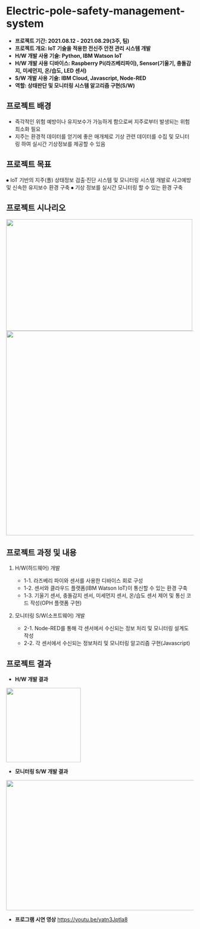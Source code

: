 # Electric-pole-safety-management-system

- **프로젝트 기간: 2021.08.12 - 2021.08.29(3주, 팀)**
- **프로젝트 개요: IoT 기술을 적용한 전신주 안전 관리 시스템 개발**
- **H/W 개발 사용 기술: Python, IBM Watson IoT**
- **H/W 개발 사용 디바이스: Raspberry Pi(라즈베리파이), Sensor(기울기, 충돌감지, 미세먼지, 온/습도, LED 센서)**
- **S/W 개발 사용 기술: IBM Cloud, Javascript, Node-RED**
- **역할: 상태판단 및 모니터링 시스템 알고리즘 구현(S/W)**

## 프로젝트 배경
- 즉각적인 위험 예방이나 유지보수가 가능하게 함으로써 지주로부터 발생되는 위험 최소화 필요
- 지주는 환경적 데이터를 얻기에 좋은 매개체로 기상 관련 데이터를 수집 및 모니터링 하여 실시간 기상정보를 제공할 수 있음 

## 프로젝트 목표
⦁ IoT 기반의 지주(폴) 상태정보 검출·진단 시스템 및 모니터링 시스템 개발로 사고예방 및 신속한 유지보수 환경 구축
⦁ 기상 정보를 실시간 모니터링 할 수 있는 환경 구축

## 프로젝트 시나리오
<img width="500"  height="300" src="https://user-images.githubusercontent.com/65681568/138469263-769dc3e6-43ef-43f3-8147-9f8898e7d538.png">
<img width="550"  height="550" src="https://user-images.githubusercontent.com/65681568/138469941-e2fb2826-912e-461b-a961-14b986b83b00.png">

## 프로젝트 과정 및 내용
1. H/W(하드웨어) 개발
   - 1-1. 라즈베리 파이와 센서를 사용한 디바이스 회로 구성 
   - 1-2. 센서와 클라우드 플랫폼(IBM Watson IoT)이 통신할 수 있는 환경 구축
   - 1-3. 기울기 센서, 충돌감지 센서, 미세먼지 센서, 온/습도 센서 제어 및 통신 코드 작성(OPH 플랫폼 구현)

2. 모니터링 S/W(소프트웨어) 개발
   - 2-1. Node-RED를 통해 각 센서에서 수신되는 정보 처리 및 모니터링 설계도 작성
   - 2-2. 각 센서에서 수신되는 정보처리 및 모니터링 알고리즘 구현(Javascript)
   
## 프로젝트 결과

- **H/W 개발 결과**
<img width="200"  height="200" src="https://user-images.githubusercontent.com/65681568/138470720-3c011709-f6c1-448a-8ba2-dd91711f5a8c.png">

- **모니터링 S/W 개발 결과**
<img width="750"  height="350" src="https://user-images.githubusercontent.com/65681568/138473072-4056c64a-3831-4060-a38b-04bc9c7e8f7a.png">

- **프로그램 시연 영상**
https://youtu.be/yatn3Jptla8



